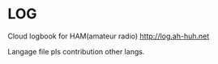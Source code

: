 # LOG

Cloud logbook for HAM(amateur radio)
http://log.ah-huh.net

Langage file
pls contribution other langs.
